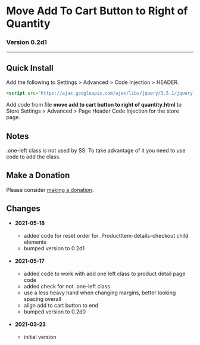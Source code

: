 # Move Add To Cart Button to Right of Quantity

### Version 0.2d1

---

## Quick Install

Add the following to Settings > Advanced > Code Injection > HEADER.

```html
<script src="https://ajax.googleapis.com/ajax/libs/jquery/3.5.1/jquery.min.js"></script>
```

Add code from file **move add to cart button to right of quantity.html** to
Store Settings > Advanced > Page Header Code Injection for the store page.

## Notes

.one-left class is not used by SS. To take advantage of it you need to use code
to add the class.

## Make a Donation

Please consider [making a donation](https://github.com/tomsWebConsulting/twcsl#make-a-donation).

## Changes

* **2021-05-18**
<br><br>
  * added code for reset order for .ProductItem-details-checkout child elements
  * bumped version to 0.2d1
  <br><br>
* **2021-05-17**
<br><br>
  * added code to work with add one left class to product detail page code
  * added check for not .one-left class
  * use a less heavy hand when changing margins, better looking spacing overall
  * align add to cart button to end
  * bumped version to 0.2d0
  <br><br>
* **2021-03-23**
<br><br>
  * initial version
